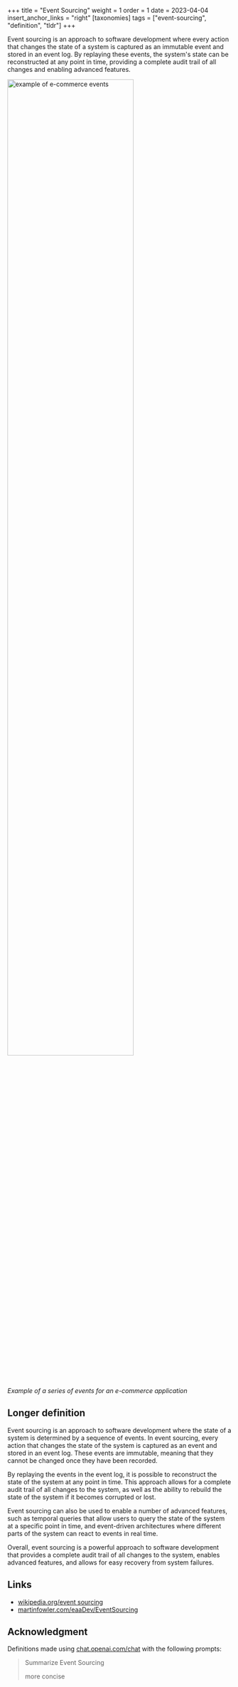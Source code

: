+++
title = "Event Sourcing"
weight = 1
order = 1
date = 2023-04-04
insert_anchor_links = "right"
[taxonomies]
tags = ["event-sourcing", "definition", "tldr"]
+++

Event sourcing is an approach to software development where every action that changes the state of a system is captured as an immutable event and stored in an event log. By replaying these events, the system's state can be reconstructed at any point in time, providing a complete audit trail of all changes and enabling advanced features.

<!-- more -->

<img src="https://cluzeau.pro/event-sourcing-example-e-commerce.jpg" alt= "example of e-commerce events" width="75%" height="75%"/>

*Example of a series of events for an e-commerce application*

## Longer definition

Event sourcing is an approach to software development where the state of a system is determined by a sequence of events. In event sourcing, every action that changes the state of the system is captured as an event and stored in an event log. These events are immutable, meaning that they cannot be changed once they have been recorded.

By replaying the events in the event log, it is possible to reconstruct the state of the system at any point in time. This approach allows for a complete audit trail of all changes to the system, as well as the ability to rebuild the state of the system if it becomes corrupted or lost.

Event sourcing can also be used to enable a number of advanced features, such as temporal queries that allow users to query the state of the system at a specific point in time, and event-driven architectures where different parts of the system can react to events in real time.

Overall, event sourcing is a powerful approach to software development that provides a complete audit trail of all changes to the system, enables advanced features, and allows for easy recovery from system failures.

## Links

- [wikipedia.org/event sourcing](https://en.wikipedia.org/wiki/Event-driven_architecture)
- [martinfowler.com/eaaDev/EventSourcing](https://martinfowler.com/eaaDev/EventSourcing.html)

## Acknowledgment

Definitions made using [chat.openai.com/chat](https://chat.openai.com/chat) with the following prompts:

> Summarize Event Sourcing
>
> more concise

